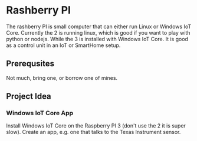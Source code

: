 # Rashberry PI
The rashberry PI is small computer that can either run Linux or Windows IoT Core. Currently the 2 is running linux, which is good if you want to play with python or nodejs. While the 3 is installed with Windows IoT Core. It is good as a control unit in an IoT or SmartHome setup. 

## Prerequsites
Not much, bring one, or borrow one of mines. 

## Project Idea
### Windows IoT Core App
Install Windows IoT Core on the Raspberry PI 3 (don't use the 2 it is super slow). Create an app, e.g. one that talks to the Texas Instrument sensor. 